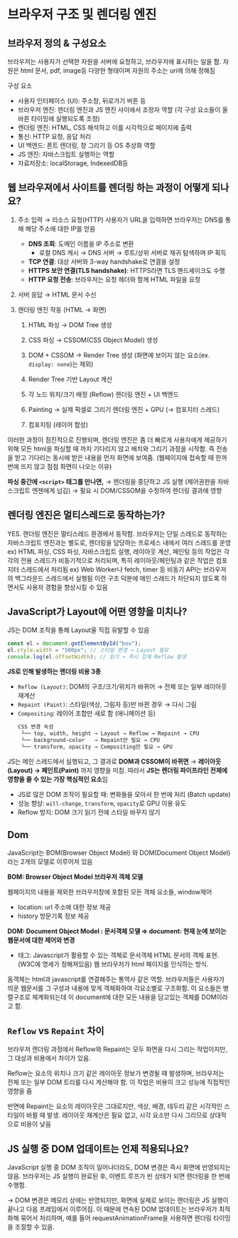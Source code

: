 # 브라우저 구조 및 렌더링 엔진

## 브라우저 정의 & 구성요소

브라우저는 사용자가 선택한 자원을 서버에 요청하고, 브라우저에 표시하는 일을 함. 자원은 html 문서, pdf, image등 다양한 형태이며 자원의 주소는 uri에 의해 정해짐

구성 요소

- 사용자 인터페이스 (UI): 주소창, 뒤로가기 버튼 등
- 브라우저 엔진: 렌더링 엔진과 JS 엔진 사이에서 조정자 역할 (각 구성 요소들이 올바른 타이밍에 실행되도록 조정)
- 렌더링 엔진: HTML, CSS 해석하고 이를 시각적으로 페이지에 출력
- 통신: HTTP 요청, 응답 처리
- UI 백엔드: 폰트 렌더링, 창 그리기 등 OS 추상화 역할
- JS 엔진: 자바스크립트 실행하는 역할
- 자료저장소: localStorage, IndexedDB등

## 웹 브라우져에서 사이트를 렌더링 하는 과정이 어떻게 되나요?

1. 주소 입력 → 리소스 요청(HTTP)
   사용자가 URL을 입력하면 브라우저는 DNS를 통해 해당 주소에 대한 IP를 얻음

   - **DNS 조회**: 도메인 이름을 IP 주소로 변환
     - 로컬 DNS 캐시 → DNS 서버 → 루트/상위 서버로 재귀 탐색하며 IP 획득
   - **TCP 연결**: 대상 서버와 3-way handshake로 연결을 설정
   - **HTTPS 보안 연결(TLS handshake)**: HTTPS라면 TLS 핸드셰이크도 수행
   - **HTTP 요청 전송**: 브라우저는 요청 헤더와 함께 HTML 파일을 요청

2. 서버 응답 → HTML 문서 수신

3. 렌더링 엔진 작동 (HTML → 화면)

   1. HTML 파싱 → DOM Tree 생성

   2. CSS 파싱 → CSSOM(CSS Object Model) 생성

   3. DOM + CSSOM → Render Tree 생성 (화면에 보이지 않는 요소(ex. `display: none`)는 제외)

   4. Render Tree 기반 Layout 계산

   5. 각 노드 위치/크기 배정 (Reflow)
      렌더링 엔진 + UI 백엔드

   6. Painting → 실제 픽셀로 그리기
      렌더링 엔진 + GPU (→ 컴포지터 스레드)

   7. 컴포지팅 (레이어 합성)

이러한 과정이 점진적으로 진행되며, 렌더링 엔진은 좀 더 빠르게 사용자에게 제공하기 위해 모든 html을 파싱할 때 까지 기다리지 않고 배치와 그리기 과정을 시작함. 즉 전송을 받고 기다리는 동시에 받은 내용을 먼저 화면에 보여줌. (웹페이지에 접속할 때 한꺼번에 뜨지 않고 점점 화면이 나오는 이유)

**파싱 중간에 `<script>` 태그를 만나면,**
→ 렌더링을 중단하고 JS 실행 (제어권한을 자바스크립트 엔젠에게 넘김)
→ 필요 시 DOM/CSSOM을 수정하여 렌더링 결과에 영향

## 렌더링 엔진은 멀티스레드로 동작하는가?

YES. 렌더링 엔진은 멀티스레드 환경에서 동작함.
브라우저는 단일 스레드로 동작하는 자바스크립트 엔진과는 별도로, 렌더링을 담당하는 프로세스 내에서 여러 스레드를 운영
ex) HTML 파싱, CSS 파싱, 자바스크립트 실행, 레이아웃 계산, 페인팅 등의 작업은 각각의 전용 스레드가 비동기적으로 처리되며, 특히 레이아웃/페인팅과 같은 작업은 컴포지터 스레드에서 처리됨
ex) Web Worker나 fetch, timer 등 비동기 API는 브라우저의 백그라운드 스레드에서 실행됨
이런 구조 덕분에 메인 스레드가 차단되지 않도록 하면서도 사용자 경험을 향상시킬 수 있음

## JavaScript가 Layout에 어떤 영향을 미치나?

JS는 DOM 조작을 통해 Layout울 직접 유발할 수 있음

```jsx
const el = document.getElementById("box");
el.style.width = "500px"; // 스타일 변경 → Layout 필요
console.log(el.offsetWidth); // 읽기 → 즉시 강제 Reflow 발생
```

**JS로 인해 발생하는 렌더링 비용 3종**

- `Reflow (Layout)`: DOM의 구조/크기/위치가 바뀌어 → 전체 또는 일부 레이아웃 재계산
- `Repaint (Paint)`: 스타일(색상, 그림자 등)만 바뀐 경우 → 다시 그림
- `Compositing`: 레이어 조합만 새로 함 (애니메이션 등)
  ```bash
  CSS 변경 속성
   └── top, width, height → Layout → Reflow → Repaint → CPU
   └── background-color   → Repaint만 필요 → CPU
   └── transform, opacity → Compositing만 필요 → GPU
  ```

JS는 메인 스레드에서 실행되고, 그 결과로 **DOM과 CSSOM이 바뀌면** → **레이아웃(Layout) → 페인트(Paint)** 까지 영향을 미침. 따라서 **JS는 렌더링 파이프라인 전체에 영향을 줄 수 있는 가장 핵심적인 요소**임

- JS로 많은 DOM 조작이 필요할 때: 변화들을 모아서 한 번에 처리 (Batch update)
- 성능 향상: `will-change`, `transform`, `opacity`로 GPU 이용 유도
- Reflow 방지: DOM 크기 읽기 전에 스타일 바꾸지 않기

## Dom

JavaScript는 BOM(Browser Object Model) 와 DOM(Document Object Model)라는 2개의 모델로 이루어져 있음

**BOM: Browser Object Model 브라우저 객체 모델**

웹페이지의 내용을 제외한 브라우저창에 포함된 모든 객체 요소들, window제어

- location: url 주소에 대한 정보 제공
- history 방문기록 정보 제공

**DOM: Document Object Model : 문서객체 모델 ⇒ document: 현재 눈에 보이는 웹문서에 대한 제어와 변경**

- 태그: Javascript가 활용할 수 있는 객체로 문서객체
  HTML 문서의 객체 표현.(W3C에 명세가 정해져있음)
  웹 브라우저가 html 페이지를 인식하는 방식.

돔객체는 html과 javascript를 연결해주는 통역사 같은 역할. 브라우저들은 사용자가 띄운 웹문서를 그 구성과 내용에 맞게 객체화하여 각요소별로 구조화함. 이 요소들은 병렬구조로 체계화되는데 이 document에 대한 모든 내용을 담고있는 객체를 DOM이라고 함.

## `Reflow` vs `Repaint` 차이

브라우저 렌더링 과정에서 Reflow와 Repaint는 모두 화면을 다시 그리는 작업이지만, 그 대상과 비용에서 차이가 있음.

Reflow는 요소의 위치나 크기 같은 레이아웃 정보가 변경될 때 발생하며, 브라우저는 전체 또는 일부 DOM 트리를 다시 계산해야 함. 이 작업은 비용이 크고 성능에 직접적인 영향을 줌

반면에 Repaint는 요소의 레이아웃은 그대로지만, 색상, 배경, 테두리 같은 시각적인 스타일이 바뀔 때 발생. 레이아웃 재계산은 필요 없고, 시각 요소만 다시 그리므로 상대적으로 비용이 낮음

## JS 실행 중 DOM 업데이트는 언제 적용되나요?

JavaScript 실행 중 DOM 조작이 일어나더라도, DOM 변경은 즉시 화면에 반영되지는 않음.
브라우저는 JS 실행이 완료된 후, 이벤트 루프가 빈 상태가 되면 렌더링을 한 번에 수행함.

-> DOM 변경은 메모리 상에는 반영되지만, 화면에 실제로 보이는 렌더링은 JS 실행이 끝나고 다음 프레임에서 이루어짐. 이 때문에 연속된 DOM 업데이트는 브라우저가 최적화해 묶어서 처리하며, 예를 들어 requestAnimationFrame을 사용하면 렌더링 타이밍을 조절할 수 있음.
